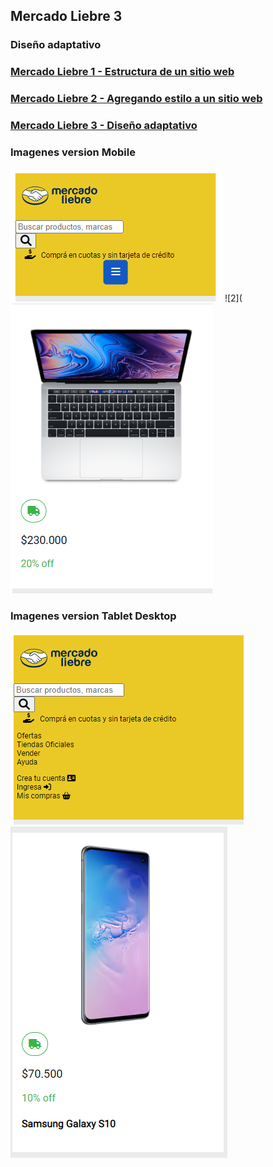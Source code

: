 ## Mercado Liebre 3
### Diseño adaptativo

### [Mercado Liebre 1 - Estructura de un sitio web](https://github.com/GermanGut/Mercado-Liebre-1.git)
### [Mercado Liebre 2 - Agregando estilo a un sitio web](https://github.com/GermanGut/Mercado-Liebre-1.git)
### [Mercado Liebre 3 - Diseño adaptativo](https://github.com/GermanGut/Mercado-Liebre-3.git)

### Imagenes version Mobile
![1](/public/images/imagenes/TP7AdaptativoMobile1.PNG)
![2](![1](/public/images/imagenes/TP7AdaptativoMobile2.PNG)

### Imagenes version Tablet Desktop
![1](/public/images/imagenes/TP7AdaptativoDesktopTablet1.PNG)
![2](/public/images/imagenes/TP7AdaptativoDesktopTablet2.PNG)